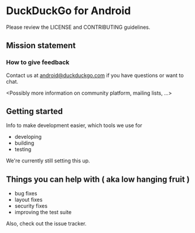 # DuckDuckGo for Android

Please review the LICENSE and CONTRIBUTING guidelines.

## Mission statement

<Insert plan for world domination>

### How to give feedback

Contact us at android@duckduckgo.com if you have questions or want to chat.

<Possibly more information on community platform, mailing lists, ...>


## Getting started

Info to make development easier, which tools we use for 
- developing
- building
- testing

We're currently still setting this up.

## Things you can help with ( aka low hanging fruit )
- bug fixes
- layout fixes
- security fixes
- improving the test suite

Also, check out the issue tracker.
